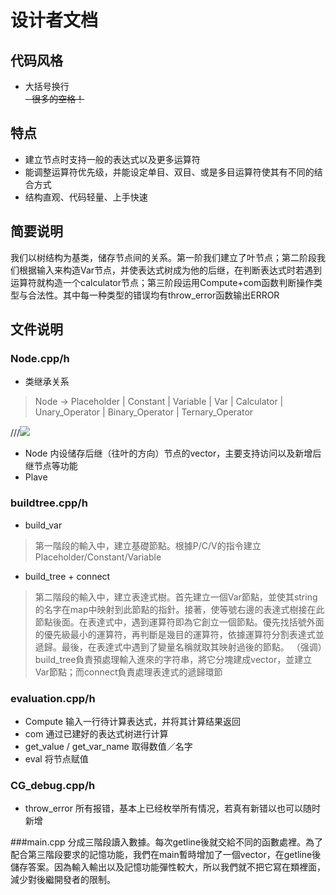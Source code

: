 # 设计者文档
## 代码风格
- 大括号换行  
~~- 很多的空格！~~
## 特点
- 建立节点时支持一般的表达式以及更多运算符
- 能调整运算符优先级，并能设定单目、双目、或是多目运算符使其有不同的结合方式
- 结构直观、代码轻量、上手快速

## 简要说明
我们以树结构为基类，储存节点间的关系。第一阶我们建立了叶节点；第二阶段我们根据输入来构造Var节点，并使表达式树成为他的后继，在判断表达式时若遇到运算符就构造一个calculator节点；第三阶段运用Compute+com函数判断操作类型与合法性。其中每一种类型的错误均有throw_error函数输出ERROR

## 文件说明

### Node.cpp/h
- 类继承关系
> Node -> Placeholder | Constant | Variable | Var | Calculator | Unary_Operator | Binary_Operator | Ternary_Operator

///![](picture/Node.jpg)
- Node
内设储存后继（往叶的方向）节点的vector，主要支持访问以及新增后继节点等功能
- Plave
### buildtree.cpp/h
- build_var
>第一階段的輸入中，建立基礎節點。根據P/C/V的指令建立Placeholder/Constant/Variable

- build_tree + connect
>第二階段的輸入中，建立表達式樹。首先建立一個Var節點，並使其string 的名字在map中映射到此節點的指針。接著，使等號右邊的表達式樹接在此節點後面。在表達式中，遇到運算符即為它創立一個節點。優先找括號外面的優先級最小的運算符，再判斷是幾目的運算符，依據運算符分割表達式並遞歸。最後，在表達式中遇到了變量名稱就取其映射過後的節點。
（强调）build_tree負責預處理輸入進來的字符串，將它分塊建成vector，並建立Var節點；而connect負責處理表達式的遞歸環節


### evaluation.cpp/h
- Compute
输入一行待计算表达式，并将其计算结果返回
- com
通过已建好的表达式树进行计算
- get_value / get_var_name
取得数值／名字
- eval
将节点赋值

### CG_debug.cpp/h
- throw_error
所有报错，基本上已经枚举所有情况，若真有新错以也可以随时新增

###main.cpp
分成三階段讀入數據。每次getline後就交給不同的函數處裡。為了配合第三階段要求的記憶功能，我們在main暫時增加了一個vector，在getline後儲存答案。因為輸入輸出以及記憶功能彈性較大，所以我們就不把它寫在類裡面，減少對後繼開發者的限制。

